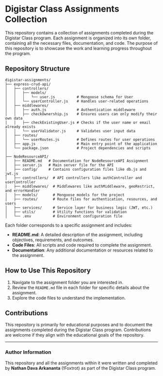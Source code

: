 
# Digistar Class Assignments Collection

This repository contains a collection of assignments completed during the Digistar Class program. Each assignment is organized into its own folder, containing all the necessary files, documentation, and code. The purpose of this repository is to showcase the work and learning progress throughout the program.

## Repository Structure
```
digistar-assignments/
├── express-crud-api/
│   ├── controllers/
│   │   ├── models/
│   │   │   └── user.js          # Mongoose schema for User
│   │   └── userController.js    # Handles user-related operations
│   ├── middlewares/
│   │   ├── auth.js              # Authentication middleware
│   │   ├── checkOwnership.js    # Ensures users can only modify their own data
│   │   ├── checkExistingUser.js # Checks if the user name or email already exists
│   │   └── userValidator.js     # Validates user input data
│   ├── routes/
│   │   └── userRoutes.js        # Defines routes for user operations
│   ├── app.js                   # Main entry point of the application
│   └── package.json             # Project dependencies and scripts
│
├── NodeResourceAPI/
│   ├── README.md   # Documentation for NodeResourceAPI Assignment
│   ├── server.js   # Main server file for the API
│   ├── config/     # Contains configuration files like db.js and jwt.js
│   ├── controllers/  # API controllers like authController and userController
│   ├── middlewares/  # Middlewares like authMiddleware, geoRestrict, and errorHandler
│   ├── models/       # Mongoose models for the project
│   ├── routes/       # Route files for authentication, resources, and users
│   ├── services/     # Service layer for business logic (JWT, etc.)
│   ├── utils/        # Utility functions for validation
│   └── .env          # Environment configuration file
```

Each folder corresponds to a specific assignment and includes:
- **README.md**: A detailed description of the assignment, including objectives, requirements, and outcomes.
- **Code Files**: All scripts and code required to complete the assignment.
- **Documentation**: Any additional documentation or resources related to the assignment.

## How to Use This Repository
1. Navigate to the assignment folder you are interested in.
2. Review the `README.md` file in each folder for specific details about the assignment.
3. Explore the code files to understand the implementation.

## Contributions
This repository is primarily for educational purposes and to document the assignments completed during the Digistar Class program. Contributions are welcome if they align with the educational goals of the repository.

---

### Author Information

This repository and all the assignments within it were written and completed by **Nathan Dava Arkananta** (!Foxtrot) as part of the Digistar Class program.
